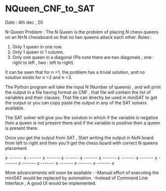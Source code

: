 # NQueen_CNF_to_SAT


Date : 4th dec , 20

N-Queen Problem : 
The N Queen is the problem of placing N chess queens on an N×N chessboard so that no two queens attack each other.
Rules : 
1) Only 1 queen in one row.
2) Only 1 queen in 1 column.
3) Only one queen in a diagonal (Pls note there are two diagonals , one : right to left , two : left to right)

It can be seen that for n =1, the problem has a trivial solution, and no solution exists for n =2 and n =3.

The Python program will take the input N (Number of queens) , and will print the output in a file having format as CNF , that file will contain the list of variables and their clauses. That file can directly be used in miniSAT to get the output or you can copy paste the output in any of the SAT solvers available.

The SAT solver will give you the solution in which if the variable is negative then a queen is not present there and if the variable is positive then a queen is present there.

Once you get the output from SAT , Start writing the output in NxN board from left to right and then you'll get the chess board with correct N queens placement.

 x ------- x ------- x ------- x ------- x ------- x ------- x ------- x ------- x ------- x ------- x ------- x ------- x ------- x ------- x

More advancements will soon be available : 
-Manual effort of executing the miniSAT would be replaced by automation.
-Instead of Command Line Interface , A good UI would be implemented.



